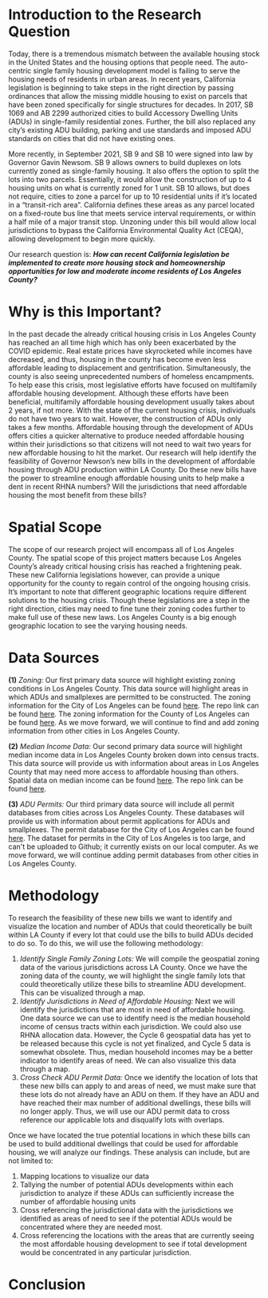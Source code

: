 # Introduction to the Research Question
Today, there is a tremendous mismatch between the available housing stock in the United States and the housing options that people need. The auto-centric single family housing development model is failing to serve the housing needs of residents in urban areas. In recent years, California legislation is beginning to take steps in the right direction by passing ordinances that allow the missing middle housing to exist on parcels that have been zoned specifically for single structures for decades. In 2017, SB 1069 and AB 2299 authorized cities to build Accessory Dwelling Units (ADUs) in single-family residential zones. Further, the bill also replaced any city’s existing ADU building, parking and use standards and imposed ADU standards on cities that did not have existing ones.

More recently, in September 2021, SB 9 and SB 10 were signed into law by Governor Gavin Newsom. SB 9 allows owners to build duplexes on lots currently zoned as single-family housing. It also offers the option to split the lots into two parcels. Essentially, it would allow the construction of up to 4 housing units on what is currently zoned for 1 unit. SB 10 allows, but does not require, cities to zone a parcel for up to 10 residential units if it’s located in a “transit-rich area”. California defines these areas as any parcel located on a fixed-route bus line that meets service interval requirements, or within a half mile of a major transit stop. Unzoning under this bill would allow local jurisdictions to bypass the California Environmental Quality Act (CEQA), allowing development to begin more quickly.

Our research question is: ***How can recent California legislation be implemented to create more housing stock and homeownership opportunities for low and moderate income residents of Los Angeles County?***

# Why is this Important?

In the past decade the already critical housing crisis in Los Angeles County has reached an all time high which has only been exacerbated by the COVID epidemic. Real estate prices have skyrocketed while incomes have decreased, and thus, housing in the county has become even less affordable leading to displacement and gentrification. Simultaneously, the county is also seeing unprecedented numbers of homeless encampments. To help ease this crisis, most legislative efforts have focused on multifamily affordable housing development. Although these efforts have been beneficial, multifamily affordable housing development usually takes about 2 years, if not more. With the state of the current housing crisis, individuals do not have two years to wait. However, the construction of ADUs only takes a few months. Affordable housing through the development of ADUs offers cities a quicker alternative to produce needed affordable housing within their jurisdictions so that citizens will not need to wait two years for new affordable housing to hit the market. Our research will help identify the feasibility of Governor Newson’s new bills in the development of affordable housing through ADU production within LA County. Do these new bills have the power to streamline enough affordable housing units to help make a dent in recent RHNA numbers? Will the jurisdictions that need affordable housing the most benefit from these bills? 

# Spatial Scope
The scope of our research project will encompass all of Los Angeles County. The spatial scope of this project matters because Los Angeles County’s already critical housing crisis has reached a frightening peak. These new California legislations however, can provide a unique opportunity for the county to regain control of the ongoing housing crisis. It’s important to note that different geographic locations require different solutions to the housing crisis. Though these legislations are a step in the right direction, cities may need to fine tune their zoning codes further to make full use of these new laws. Los Angeles County is a big enough geographic location to see the varying housing needs. 

# Data Sources

**(1)** *Zoning:* Our first primary data source will highlight existing zoning conditions in Los Angeles County. This data source will highlight areas in which ADUs and smallplexes are permitted to be constructed. The zoning information for the City of Los Angeles can be found [here](https://geohub.lacity.org/datasets/zoning/explore?location=34.055956%2C-118.234564%2C12.90). The repo link can be found [here](https://github.com/trongk/206a-groupproject/blob/f6f006640de35eaee1a7a16d44059027a0cfc764/groupassignments/LA%20City%20Zoning.csv). The zoning information for the County of Los Angeles can be found [here](https://geohub.lacity.org/maps/labos::land-use-and-zoning/about). As we move forward, we will continue to find and add zoning information from other cities in Los Angeles County.

**(2)** *Median Income Data:* Our second primary data source will highlight median income data in Los Angeles County broken down into census tracts. This data source will provide us with information about areas in Los Angeles County that may need more access to affordable housing than others. Spatial data on median income can be found [here](
https://censusreporter.org/data/map/?table=B19013&geo_ids=05000US06037,140|05000US06037&primary_geo_id=05000US06037). The repo link can be found [here](https://github.com/trongk/206a-groupproject/blob/58c0393bffd09acce48b9d3baf2134e280a193cc/groupassignments/LA%20County%20Median%20Income.zip). 

**(3)** *ADU Permits:* Our third primary data source will include all permit databases from cities across Los Angeles County. These databases will provide us with information about permit applications for ADUs and smallplexes. The permit database for the City of Los Angeles can be found [here](https://data.lacity.org/City-Infrastructure-Service-Requests/Building-and-Safety-Permit-Information-Old/yv23-pmwf/data). The dataset for permits in the City of Los Angeles is too large, and can't be uploaded to Github; it currently exists on our local computer. As we move forward, we will continue adding permit databases from other cities in Los Angeles County. 


# Methodology

To research the feasibility of these new bills we want to identify and visualize the location and number of ADUs that could theoretically be built within LA County if every lot that could use the bills to build ADUs decided to do so. To do this, we will use the following methodology:

 1. *Identify Single Family Zoning Lots:* We will compile the geospatial zoning data of the various jurisdictions across LA County. Once we have the zoning data of the county, we will highlight the single family lots that could theoretically utilize these bills to streamline ADU development. This can be visualized through a map. 
2. *Identify Jurisdictions in Need of Affordable Housing:* Next we will identify the jurisdictions that are most in need of affordable housing. One data source we can use to identify need is the median household income of census tracts within each jurisdiction. We could also use RHNA allocation data. However, the Cycle 6 geospatial data has yet to be released because this cycle is not yet finalized, and Cycle 5 data is somewhat obsolete. Thus, median household incomes may be a better indicator to identify areas of need. We can also visualize this data through a map. 
3. *Cross Check ADU Permit Data:* Once we identify the location of lots that these new bills can apply to and areas of need, we must make sure that these lots do not already have an ADU on them. If they have an ADU and have reached their max number of additional dwellings, these bills will no longer apply. Thus, we will use our ADU permit data to cross reference our applicable lots and disqualify lots with overlaps. 

Once we have located the true potential locations in which these bills can be used to build additional dwellings that could be used for affordable housing, we will analyze our findings. These analysis can include, but are not limited to:
1. Mapping locations to visualize our data 
2. Tallying the number of potential ADUs developments within each jurisdiction to analyze if these ADUs can sufficiently increase the number of affordable housing units 
3. Cross referencing the jurisdictional data with the jurisdictions we identified as areas of need to see if the potential ADUs would be concentrated where they are needed most.
4. Cross referencing the locations with the areas that are currently seeing the most affordable housing development to see if total development would be concentrated in any particular jurisdiction. 


# Conclusion 
